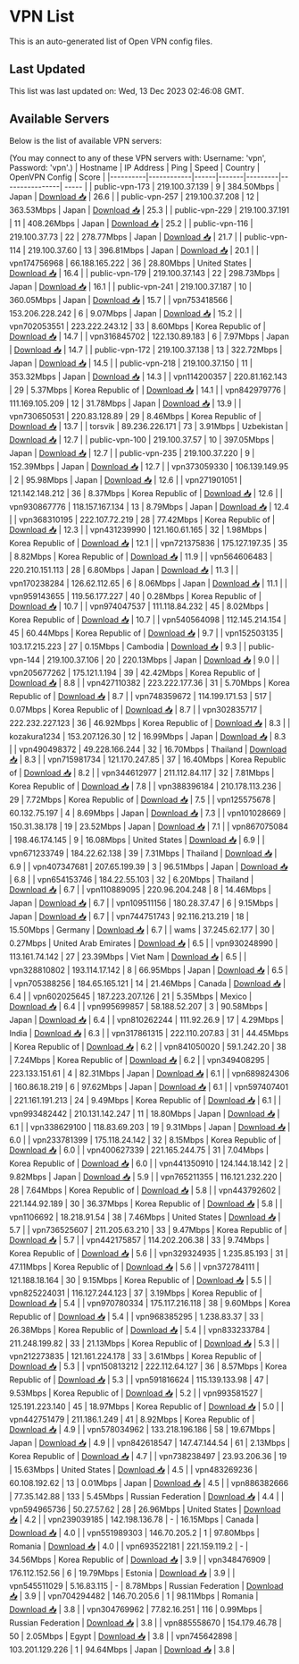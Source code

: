 # VPN List

This is an auto-generated list of Open VPN config files.

## Last Updated

This list was last updated on: Wed, 13 Dec 2023 02:46:08 GMT.

## Available Servers

Below is the list of available VPN servers:

(You may connect to any of these VPN servers with: Username: 'vpn', Password: 'vpn'.)
| Hostname | IP Address | Ping | Speed | Country | OpenVPN Config | Score |
|----------|------------|------|-------|---------|----------------| ----- |
| public-vpn-173 | 219.100.37.139 | 9 | 384.50Mbps | Japan | [Download 📥](./configs/server_0_JP.ovpn) | 26.6 |
| public-vpn-257 | 219.100.37.208 | 12 | 363.53Mbps | Japan | [Download 📥](./configs/server_1_JP.ovpn) | 25.3 |
| public-vpn-229 | 219.100.37.191 | 11 | 408.26Mbps | Japan | [Download 📥](./configs/server_2_JP.ovpn) | 25.2 |
| public-vpn-116 | 219.100.37.73 | 22 | 278.77Mbps | Japan | [Download 📥](./configs/server_3_JP.ovpn) | 21.7 |
| public-vpn-114 | 219.100.37.60 | 13 | 396.81Mbps | Japan | [Download 📥](./configs/server_4_JP.ovpn) | 20.1 |
| vpn174756968 | 66.188.165.222 | 36 | 28.80Mbps | United States | [Download 📥](./configs/server_5_US.ovpn) | 16.4 |
| public-vpn-179 | 219.100.37.143 | 22 | 298.73Mbps | Japan | [Download 📥](./configs/server_6_JP.ovpn) | 16.1 |
| public-vpn-241 | 219.100.37.187 | 10 | 360.05Mbps | Japan | [Download 📥](./configs/server_7_JP.ovpn) | 15.7 |
| vpn753418566 | 153.206.228.242 | 6 | 9.07Mbps | Japan | [Download 📥](./configs/server_8_JP.ovpn) | 15.2 |
| vpn702053551 | 223.222.243.12 | 33 | 8.60Mbps | Korea Republic of | [Download 📥](./configs/server_9_KR.ovpn) | 14.7 |
| vpn316845702 | 122.130.89.183 | 6 | 7.97Mbps | Japan | [Download 📥](./configs/server_10_JP.ovpn) | 14.7 |
| public-vpn-172 | 219.100.37.138 | 13 | 322.72Mbps | Japan | [Download 📥](./configs/server_11_JP.ovpn) | 14.5 |
| public-vpn-218 | 219.100.37.150 | 11 | 353.32Mbps | Japan | [Download 📥](./configs/server_12_JP.ovpn) | 14.3 |
| vpn114200357 | 220.81.162.143 | 29 | 5.37Mbps | Korea Republic of | [Download 📥](./configs/server_13_KR.ovpn) | 14.1 |
| vpn842979776 | 111.169.105.209 | 12 | 31.78Mbps | Japan | [Download 📥](./configs/server_14_JP.ovpn) | 13.9 |
| vpn730650531 | 220.83.128.89 | 29 | 8.46Mbps | Korea Republic of | [Download 📥](./configs/server_15_KR.ovpn) | 13.7 |
| torsvik | 89.236.226.171 | 73 | 3.91Mbps | Uzbekistan | [Download 📥](./configs/server_16_UZ.ovpn) | 12.7 |
| public-vpn-100 | 219.100.37.57 | 10 | 397.05Mbps | Japan | [Download 📥](./configs/server_17_JP.ovpn) | 12.7 |
| public-vpn-235 | 219.100.37.220 | 9 | 152.39Mbps | Japan | [Download 📥](./configs/server_18_JP.ovpn) | 12.7 |
| vpn373059330 | 106.139.149.95 | 2 | 95.98Mbps | Japan | [Download 📥](./configs/server_19_JP.ovpn) | 12.6 |
| vpn271901051 | 121.142.148.212 | 36 | 8.37Mbps | Korea Republic of | [Download 📥](./configs/server_20_KR.ovpn) | 12.6 |
| vpn930867776 | 118.157.167.134 | 13 | 8.79Mbps | Japan | [Download 📥](./configs/server_21_JP.ovpn) | 12.4 |
| vpn368310195 | 222.107.72.219 | 28 | 77.42Mbps | Korea Republic of | [Download 📥](./configs/server_22_KR.ovpn) | 12.3 |
| vpn431239990 | 121.160.61.165 | 32 | 1.98Mbps | Korea Republic of | [Download 📥](./configs/server_23_KR.ovpn) | 12.1 |
| vpn721375836 | 175.127.197.35 | 35 | 8.82Mbps | Korea Republic of | [Download 📥](./configs/server_24_KR.ovpn) | 11.9 |
| vpn564606483 | 220.210.151.113 | 28 | 6.80Mbps | Japan | [Download 📥](./configs/server_25_JP.ovpn) | 11.3 |
| vpn170238284 | 126.62.112.65 | 6 | 8.06Mbps | Japan | [Download 📥](./configs/server_26_JP.ovpn) | 11.1 |
| vpn959143655 | 119.56.177.227 | 40 | 0.28Mbps | Korea Republic of | [Download 📥](./configs/server_27_KR.ovpn) | 10.7 |
| vpn974047537 | 111.118.84.232 | 45 | 8.02Mbps | Korea Republic of | [Download 📥](./configs/server_28_KR.ovpn) | 10.7 |
| vpn540564098 | 112.145.214.154 | 45 | 60.44Mbps | Korea Republic of | [Download 📥](./configs/server_29_KR.ovpn) | 9.7 |
| vpn152503135 | 103.17.215.223 | 27 | 0.15Mbps | Cambodia | [Download 📥](./configs/server_30_KH.ovpn) | 9.3 |
| public-vpn-144 | 219.100.37.106 | 20 | 220.13Mbps | Japan | [Download 📥](./configs/server_31_JP.ovpn) | 9.0 |
| vpn205677262 | 175.121.1.194 | 39 | 42.42Mbps | Korea Republic of | [Download 📥](./configs/server_32_KR.ovpn) | 8.8 |
| vpn427110382 | 223.222.177.36 | 31 | 5.70Mbps | Korea Republic of | [Download 📥](./configs/server_33_KR.ovpn) | 8.7 |
| vpn748359672 | 114.199.171.53 | 517 | 0.07Mbps | Korea Republic of | [Download 📥](./configs/server_34_KR.ovpn) | 8.7 |
| vpn302835717 | 222.232.227.123 | 36 | 46.92Mbps | Korea Republic of | [Download 📥](./configs/server_35_KR.ovpn) | 8.3 |
| kozakura1234 | 153.207.126.30 | 12 | 16.99Mbps | Japan | [Download 📥](./configs/server_36_JP.ovpn) | 8.3 |
| vpn490498372 | 49.228.166.244 | 32 | 16.70Mbps | Thailand | [Download 📥](./configs/server_37_TH.ovpn) | 8.3 |
| vpn715981734 | 121.170.247.85 | 37 | 16.40Mbps | Korea Republic of | [Download 📥](./configs/server_38_KR.ovpn) | 8.2 |
| vpn344612977 | 211.112.84.117 | 32 | 7.81Mbps | Korea Republic of | [Download 📥](./configs/server_39_KR.ovpn) | 7.8 |
| vpn388396184 | 210.178.113.236 | 29 | 7.72Mbps | Korea Republic of | [Download 📥](./configs/server_40_KR.ovpn) | 7.5 |
| vpn125575678 | 60.132.75.197 | 4 | 8.69Mbps | Japan | [Download 📥](./configs/server_41_JP.ovpn) | 7.3 |
| vpn101028669 | 150.31.38.178 | 19 | 23.52Mbps | Japan | [Download 📥](./configs/server_42_JP.ovpn) | 7.1 |
| vpn867075084 | 198.46.174.145 | 9 | 16.08Mbps | United States | [Download 📥](./configs/server_43_US.ovpn) | 6.9 |
| vpn671233749 | 184.22.62.138 | 39 | 7.31Mbps | Thailand | [Download 📥](./configs/server_44_TH.ovpn) | 6.9 |
| vpn407347681 | 207.65.199.39 | 3 | 96.51Mbps | Japan | [Download 📥](./configs/server_45_JP.ovpn) | 6.8 |
| vpn654153746 | 184.22.55.103 | 32 | 6.20Mbps | Thailand | [Download 📥](./configs/server_46_TH.ovpn) | 6.7 |
| vpn110889095 | 220.96.204.248 | 8 | 14.46Mbps | Japan | [Download 📥](./configs/server_47_JP.ovpn) | 6.7 |
| vpn109511156 | 180.28.37.47 | 6 | 9.15Mbps | Japan | [Download 📥](./configs/server_48_JP.ovpn) | 6.7 |
| vpn744751743 | 92.116.213.219 | 18 | 15.50Mbps | Germany | [Download 📥](./configs/server_49_DE.ovpn) | 6.7 |
| wams | 37.245.62.177 | 30 | 0.27Mbps | United Arab Emirates | [Download 📥](./configs/server_50_AE.ovpn) | 6.5 |
| vpn930248990 | 113.161.74.142 | 27 | 23.39Mbps | Viet Nam | [Download 📥](./configs/server_51_VN.ovpn) | 6.5 |
| vpn328810802 | 193.114.17.142 | 8 | 66.95Mbps | Japan | [Download 📥](./configs/server_52_JP.ovpn) | 6.5 |
| vpn705388256 | 184.65.165.121 | 14 | 21.46Mbps | Canada | [Download 📥](./configs/server_53_CA.ovpn) | 6.4 |
| vpn602025645 | 187.223.207.126 | 21 | 5.35Mbps | Mexico | [Download 📥](./configs/server_54_MX.ovpn) | 6.4 |
| vpn995699857 | 58.188.52.207 | 3 | 90.58Mbps | Japan | [Download 📥](./configs/server_55_JP.ovpn) | 6.4 |
| vpn810262244 | 111.92.26.9 | 17 | 4.29Mbps | India | [Download 📥](./configs/server_56_IN.ovpn) | 6.3 |
| vpn317861315 | 222.110.207.83 | 31 | 44.45Mbps | Korea Republic of | [Download 📥](./configs/server_57_KR.ovpn) | 6.2 |
| vpn841050020 | 59.1.242.20 | 38 | 7.24Mbps | Korea Republic of | [Download 📥](./configs/server_58_KR.ovpn) | 6.2 |
| vpn349408295 | 223.133.151.61 | 4 | 82.31Mbps | Japan | [Download 📥](./configs/server_59_JP.ovpn) | 6.1 |
| vpn689824306 | 160.86.18.219 | 6 | 97.62Mbps | Japan | [Download 📥](./configs/server_60_JP.ovpn) | 6.1 |
| vpn597407401 | 221.161.191.213 | 24 | 9.49Mbps | Korea Republic of | [Download 📥](./configs/server_61_KR.ovpn) | 6.1 |
| vpn993482442 | 210.131.142.247 | 11 | 18.80Mbps | Japan | [Download 📥](./configs/server_62_JP.ovpn) | 6.1 |
| vpn338629100 | 118.83.69.203 | 19 | 9.31Mbps | Japan | [Download 📥](./configs/server_63_JP.ovpn) | 6.0 |
| vpn233781399 | 175.118.24.142 | 32 | 8.15Mbps | Korea Republic of | [Download 📥](./configs/server_64_KR.ovpn) | 6.0 |
| vpn400627339 | 221.165.244.75 | 31 | 7.04Mbps | Korea Republic of | [Download 📥](./configs/server_65_KR.ovpn) | 6.0 |
| vpn441350910 | 124.144.18.142 | 2 | 9.82Mbps | Japan | [Download 📥](./configs/server_66_JP.ovpn) | 5.9 |
| vpn765211355 | 116.121.232.220 | 28 | 7.64Mbps | Korea Republic of | [Download 📥](./configs/server_67_KR.ovpn) | 5.8 |
| vpn443792602 | 221.144.92.189 | 30 | 36.37Mbps | Korea Republic of | [Download 📥](./configs/server_68_KR.ovpn) | 5.8 |
| vpn1106692 | 18.218.91.54 | 38 | 7.46Mbps | United States | [Download 📥](./configs/server_69_US.ovpn) | 5.7 |
| vpn736525607 | 211.205.63.210 | 33 | 9.47Mbps | Korea Republic of | [Download 📥](./configs/server_70_KR.ovpn) | 5.7 |
| vpn442175857 | 114.202.206.38 | 33 | 9.74Mbps | Korea Republic of | [Download 📥](./configs/server_71_KR.ovpn) | 5.6 |
| vpn329324935 | 1.235.85.193 | 31 | 47.11Mbps | Korea Republic of | [Download 📥](./configs/server_72_KR.ovpn) | 5.6 |
| vpn372784111 | 121.188.18.164 | 30 | 9.15Mbps | Korea Republic of | [Download 📥](./configs/server_73_KR.ovpn) | 5.5 |
| vpn825224031 | 116.127.244.123 | 37 | 3.19Mbps | Korea Republic of | [Download 📥](./configs/server_74_KR.ovpn) | 5.4 |
| vpn970780334 | 175.117.216.118 | 38 | 9.60Mbps | Korea Republic of | [Download 📥](./configs/server_75_KR.ovpn) | 5.4 |
| vpn968385295 | 1.238.83.37 | 33 | 26.38Mbps | Korea Republic of | [Download 📥](./configs/server_76_KR.ovpn) | 5.4 |
| vpn833233784 | 211.248.199.82 | 33 | 21.13Mbps | Korea Republic of | [Download 📥](./configs/server_77_KR.ovpn) | 5.3 |
| vpn212273835 | 121.161.224.178 | 33 | 3.61Mbps | Korea Republic of | [Download 📥](./configs/server_78_KR.ovpn) | 5.3 |
| vpn150813212 | 222.112.64.127 | 36 | 8.57Mbps | Korea Republic of | [Download 📥](./configs/server_79_KR.ovpn) | 5.3 |
| vpn591816624 | 115.139.133.98 | 47 | 9.53Mbps | Korea Republic of | [Download 📥](./configs/server_80_KR.ovpn) | 5.2 |
| vpn993581527 | 125.191.223.140 | 45 | 18.97Mbps | Korea Republic of | [Download 📥](./configs/server_81_KR.ovpn) | 5.0 |
| vpn442751479 | 211.186.1.249 | 41 | 8.92Mbps | Korea Republic of | [Download 📥](./configs/server_82_KR.ovpn) | 4.9 |
| vpn578034962 | 133.218.196.186 | 58 | 19.67Mbps | Japan | [Download 📥](./configs/server_83_JP.ovpn) | 4.9 |
| vpn842618547 | 147.47.144.54 | 61 | 2.13Mbps | Korea Republic of | [Download 📥](./configs/server_84_KR.ovpn) | 4.7 |
| vpn738238497 | 23.93.206.36 | 19 | 15.63Mbps | United States | [Download 📥](./configs/server_85_US.ovpn) | 4.5 |
| vpn483269236 | 60.108.192.62 | 13 | 0.01Mbps | Japan | [Download 📥](./configs/server_86_JP.ovpn) | 4.5 |
| vpn886382666 | 77.35.142.88 | 133 | 5.45Mbps | Russian Federation | [Download 📥](./configs/server_87_RU.ovpn) | 4.4 |
| vpn594965736 | 50.27.57.62 | 28 | 26.96Mbps | United States | [Download 📥](./configs/server_88_US.ovpn) | 4.2 |
| vpn239039185 | 142.198.136.78 | - | 16.15Mbps | Canada | [Download 📥](./configs/server_89_CA.ovpn) | 4.0 |
| vpn551989303 | 146.70.205.2 | 1 | 97.80Mbps | Romania | [Download 📥](./configs/server_90_RO.ovpn) | 4.0 |
| vpn693522181 | 221.159.119.2 | - | 34.56Mbps | Korea Republic of | [Download 📥](./configs/server_91_KR.ovpn) | 3.9 |
| vpn348476909 | 176.112.152.56 | 6 | 19.79Mbps | Estonia | [Download 📥](./configs/server_92_EE.ovpn) | 3.9 |
| vpn545511029 | 5.16.83.115 | - | 8.78Mbps | Russian Federation | [Download 📥](./configs/server_93_RU.ovpn) | 3.9 |
| vpn704294482 | 146.70.205.6 | 1 | 98.11Mbps | Romania | [Download 📥](./configs/server_94_RO.ovpn) | 3.8 |
| vpn304769962 | 77.82.16.251 | 116 | 0.99Mbps | Russian Federation | [Download 📥](./configs/server_95_RU.ovpn) | 3.8 |
| vpn885558670 | 154.179.46.78 | 50 | 2.05Mbps | Egypt | [Download 📥](./configs/server_96_EG.ovpn) | 3.8 |
| vpn745642898 | 103.201.129.226 | 1 | 94.64Mbps | Japan | [Download 📥](./configs/server_97_JP.ovpn) | 3.8 |

